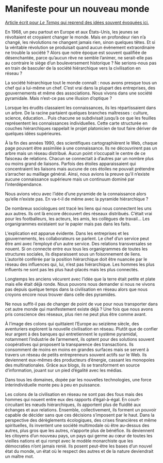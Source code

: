 # Manifeste pour un nouveau monde

[Article écrit pour *Le Temps* qui reprend des idées souvent évoquées ici.](http://www.letemps.ch/template/opinions.asp?page=6&article=234305)

En 1968, un peu partout en Europe et aux États-Unis, les jeunes se révoltaient et croyaient changer le monde. Mais en profondeur rien n’a changé, les révolutions ne changent jamais rien, sinon quelques têtes. Et si la véritable révolution se produisait quand aucun évènement extraordinaire ne trouble la société ? Alors que notre époque est souvent qualifiée de désenchantée, parce qu’aucun rêve ne semble l’animer, ne serait-elle pas au contraire le siège d’un bouleversement historique ? Ne serions-nous pas en train de basculer de la société hiérarchique vers la civilisation en réseau ?<span id="more-1655"></span>

La société hiérarchique tout le monde connaît : nous avons presque tous un chef qui a lui-même un chef. C’est vrai dans la plupart des entreprises, des gouvernements et même des associations. Nous vivons dans une société pyramidale. Mais n’est-ce pas une illusion d’optique ?

Lorsque les érudits classaient les connaissances, ils les répartissaient dans un arbre. De la racine partaient quelques branches maîtresses : culture, science, éducation… Puis chacune se subdivisait jusqu’à ce que les feuilles représentent les connaissances individuelles. Cette carte structurée en couches hiérarchiques rappelait le projet platonicien de tout faire dériver de quelques idées supérieures.

À la fin des années 1990, des scientifiques cartographièrent le Web, chaque page pouvant être assimilée à une connaissance. Ils ne découvrirent pas un arbre mais un réseau distribué. Aucun point n’occupait le centre de ce faisceau de relations. Chacun se connectait à d’autres par un nombre plus ou moins grand de liaisons. Parfois des étoiles apparaissaient qui concentraient les liaisons mais aucune de ces étoiles ne pouvait prétendre s’arracher au maillage général. Ainsi, nous avions la preuve qu’il n’existe aucune connaissance supérieure mais un continuum dominé par l’interdépendance.

Nous avions vécu avec l’idée d’une pyramide de la connaissance alors qu’elle n’existe pas. En va-t-il de même avec la pyramide hiérarchique ?

De nombreux sociologues ont tracé les liens qui nous connectent les uns aux autres. Ils ont là encore découvert des réseaux distribués. C’était vrai pour les footballeurs, les acteurs, les amis, les collègues de travail… Les organigrammes existaient sur le papier mais pas dans les faits.

L’explication est apparue évidente. Dans les entreprises et les gouvernements, les collaborateurs se parlent. Le chef d’un service peut être ami avec l’employé d’un autre service. Des relations transversales se nouent. Si on connecte entre eux tous les organigrammes de toutes les structures sociales, ils disparaissent sous un foisonnement de liens. L’autorité conférée par la position hiérarchique doit être nuancée par le réseau des influences qui, lui, n’est pas hiérarchique. Les hommes les plus influents ne sont pas les plus haut-placés mais les plus connectés.

Longtemps les anciens vécurent avec l’idée que la terre était petite et plate mais elle était déjà ronde. Nous pouvons nous demander si nous ne vivons pas depuis quelque temps dans la civilisation en réseau alors que nous croyons encore nous trouver dans celle des pyramides.

Ne nous suffit-il pas de changer de point de vue pour nous transporter dans cet autre monde qui manifestement existe déjà ? Une fois que nous avons pris conscience des réseaux, plus rien ne peut plus être comme avant.

À l’image des colons qui quittaient l’Europe au seizième siècle, des aventuriers explorent la nouvelle civilisation en réseau. Plutôt que de confier leur argent à des banques qui entretiennent le système pyramidal, notamment l’industrie de l’armement, ils optent pour des solutions souvent coopératives qui proposent la transparence des transactions. Ils consomment de moins en moins en grandes surfaces mais se servent à travers un réseau de petits entrepreneurs souvent actifs sur le Web. Ils deviennent eux-mêmes des producteurs d’énergie, cassant les monopoles des multinationales. Grâce aux blogs, ils se transforment en source d’information, jouant sur un pied d’égalité avec les médias.

Dans tous les domaines, dopée par les nouvelles technologies, une force interindividuelle monte peu à peu en puissance.

Les colons de la civilisation en réseau ne sont pas des fous mais des hommes qui nouent entre eux des rapports d’égal-à-égal. En court-circuitant les nœuds hiérarchiques, ils apportent plus de fluidité aux échanges et aux relations. Ensemble, collectivement, ils forment un pouvoir capable de décider sans que ces décisions s’imposent par le haut. Dans la perspective des dérèglements écologiques, des crises financières et même spirituelles, ils inventent une société multimodale où être au-dessus des autres, plus gros que les autres, n’apporte plus de bénéfice. Ils deviennent les citoyens d’un nouveau pays, un pays qui germe au cœur de toutes les vieilles nations et qui rompt avec le modèle monarchiste que les démocraties n’ont jamais renié. Ils posent peut-être les bases d’un nouvel état du monde, un état où le respect des autres et de la nature deviendrait un maître mot.